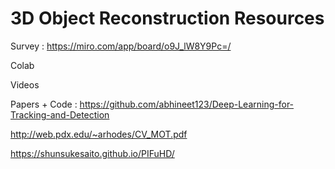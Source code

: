 # 3D Object Reconstruction Resources

Survey : https://miro.com/app/board/o9J_lW8Y9Pc=/

Colab

Videos

Papers + Code :
https://github.com/abhineet123/Deep-Learning-for-Tracking-and-Detection

http://web.pdx.edu/~arhodes/CV_MOT.pdf

https://shunsukesaito.github.io/PIFuHD/